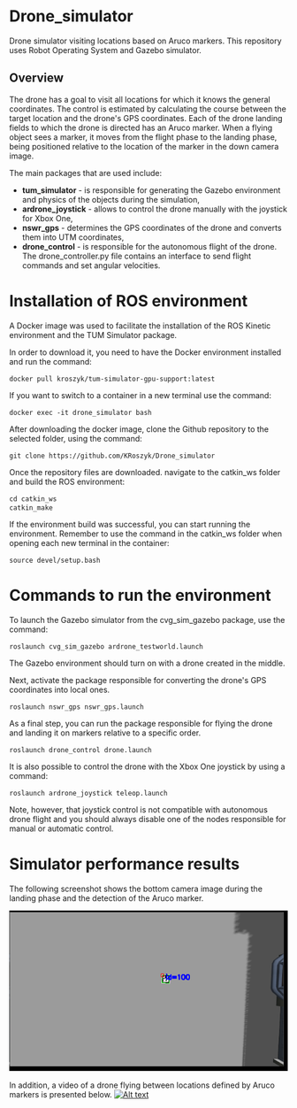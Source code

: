 # Drone_simulator
Drone simulator visiting locations based on Aruco markers.
This repository uses Robot Operating System and Gazebo simulator.

## Overview
The drone has a goal to visit all locations for which it knows the general coordinates. The control is estimated by calculating the course between the target location and the drone's GPS coordinates. Each of the drone landing fields to which the drone is directed has an Aruco marker. 
When a flying object sees a marker, it moves from the flight phase to the landing phase, being positioned relative to the location of the marker in the down camera image. 

The main packages that are used include:
- **tum_simulator** -  is responsible for generating the Gazebo environment and physics of the objects during the simulation,
- **ardrone_joystick** -  allows to control the drone manually with the joystick for Xbox One,
- **nswr_gps** - determines the GPS coordinates of the drone and converts them into UTM coordinates,
- **drone_control** - is responsible for the autonomous flight of the drone. The drone_controller.py file contains an interface to send flight commands and set angular velocities.


# Installation of ROS environment
A Docker image was used to facilitate the installation of the ROS Kinetic environment and the TUM Simulator package.

In order to download it, you need to have the Docker environment installed and run the command:

```
docker pull kroszyk/tum-simulator-gpu-support:latest
```
If you want to switch to a container in a new terminal use the command:
```
docker exec -it drone_simulator bash
```

After downloading the docker image, clone the Github repository to the selected folder, using the command:
```
git clone https://github.com/KRoszyk/Drone_simulator
```
Once the repository files are downloaded. navigate to the catkin_ws folder and build the ROS environment:
```
cd catkin_ws 
catkin_make
```
If the environment build was successful, you can start running the environment. Remember to use the command in the catkin_ws folder when opening each new terminal in the container:
```
source devel/setup.bash
```
# Commands to run the environment
To launch the Gazebo simulator from the cvg_sim_gazebo package, use the command:
```
roslaunch cvg_sim_gazebo ardrone_testworld.launch
```
The Gazebo environment should turn on with a drone created in the middle.

Next, activate the package responsible for converting the drone's GPS coordinates into local ones.
```
roslaunch nswr_gps nswr_gps.launch 
```
As a final step, you can run the package responsible for flying the drone and landing it on markers relative to a specific order.
```
roslaunch drone_control drone.launch 
```
It is also possible to control the drone with the Xbox One joystick by using a command:
```
roslaunch ardrone_joystick teleop.launch
```
Note, however, that joystick control is not compatible with autonomous drone flight and you should always disable one of the nodes responsible for manual or automatic control.

# Simulator performance results
The following screenshot shows the bottom camera image during the landing phase and the detection of the Aruco marker. 

![Screenshot](https://github.com/KRoszyk/Drone_simulator/blob/master/imgs/marker_detected.png)

In addition, a video of a drone flying between locations defined by Aruco markers is presented below.
[![Alt text](https://img.youtube.com/vi/1fQAQxSL0_g/0.jpg)](https://youtu.be/1fQAQxSL0_g)
